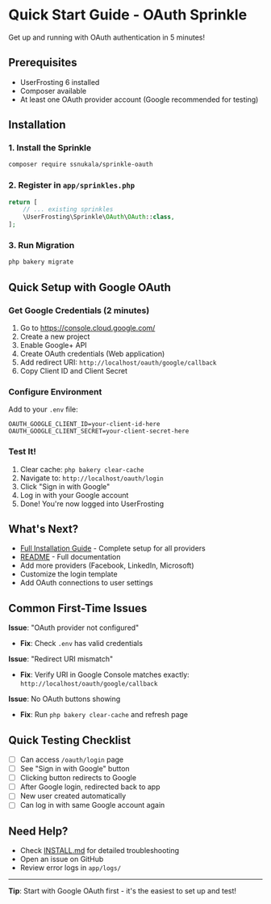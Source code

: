 # Quick Start Guide - OAuth Sprinkle

Get up and running with OAuth authentication in 5 minutes!

## Prerequisites
- UserFrosting 6 installed
- Composer available
- At least one OAuth provider account (Google recommended for testing)

## Installation

### 1. Install the Sprinkle

```bash
composer require ssnukala/sprinkle-oauth
```

### 2. Register in `app/sprinkles.php`

```php
return [
    // ... existing sprinkles
    \UserFrosting\Sprinkle\OAuth\OAuth::class,
];
```

### 3. Run Migration

```bash
php bakery migrate
```

## Quick Setup with Google OAuth

### Get Google Credentials (2 minutes)

1. Go to https://console.cloud.google.com/
2. Create a new project
3. Enable Google+ API
4. Create OAuth credentials (Web application)
5. Add redirect URI: `http://localhost/oauth/google/callback`
6. Copy Client ID and Client Secret

### Configure Environment

Add to your `.env` file:

```env
OAUTH_GOOGLE_CLIENT_ID=your-client-id-here
OAUTH_GOOGLE_CLIENT_SECRET=your-client-secret-here
```

### Test It!

1. Clear cache: `php bakery clear-cache`
2. Navigate to: `http://localhost/oauth/login`
3. Click "Sign in with Google"
4. Log in with your Google account
5. Done! You're now logged into UserFrosting

## What's Next?

- [Full Installation Guide](INSTALL.md) - Complete setup for all providers
- [README](README.md) - Full documentation
- Add more providers (Facebook, LinkedIn, Microsoft)
- Customize the login template
- Add OAuth connections to user settings

## Common First-Time Issues

**Issue**: "OAuth provider not configured"
- **Fix**: Check `.env` has valid credentials

**Issue**: "Redirect URI mismatch"
- **Fix**: Verify URI in Google Console matches exactly: `http://localhost/oauth/google/callback`

**Issue**: No OAuth buttons showing
- **Fix**: Run `php bakery clear-cache` and refresh page

## Quick Testing Checklist

- [ ] Can access `/oauth/login` page
- [ ] See "Sign in with Google" button
- [ ] Clicking button redirects to Google
- [ ] After Google login, redirected back to app
- [ ] New user created automatically
- [ ] Can log in with same Google account again

## Need Help?

- Check [INSTALL.md](INSTALL.md) for detailed troubleshooting
- Open an issue on GitHub
- Review error logs in `app/logs/`

---

**Tip**: Start with Google OAuth first - it's the easiest to set up and test!
